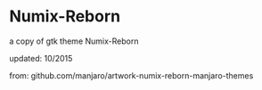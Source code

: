 # Numix-Reborn
a copy of gtk theme Numix-Reborn 

updated: 10/2015

from: github.com/manjaro/artwork-numix-reborn-manjaro-themes 
